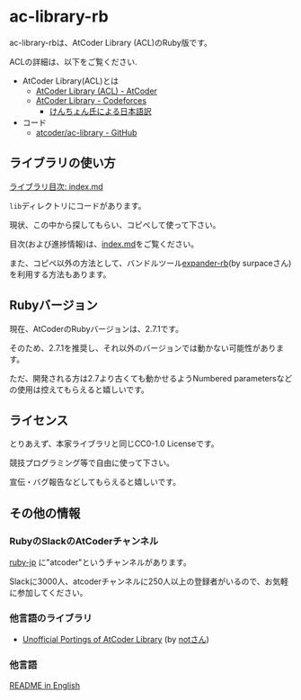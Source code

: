 # ac-library-rb

ac-library-rbは、AtCoder Library (ACL)のRuby版です。

ACLの詳細は、以下をご覧ください.

- AtCoder Library(ACL)とは
  - [AtCoder Library (ACL) - AtCoder](https://atcoder.jp/posts/517)
  - [AtCoder Library - Codeforces](https://codeforces.com/blog/entry/82400)
    - [けんちょん氏による日本語訳](https://drken1215.hatenablog.com/entry/2020/09/08/181500)
- コード
  - [atcoder/ac-library - GitHub](https://github.com/atcoder/ac-library)

## ライブラリの使い方

[ライブラリ目次: index.md](https://github.com/universato/ac-library-rb/blob/master/document_ja/index.md)

`lib`ディレクトリにコードがあります。

現状、この中から探してもらい、コピペして使って下さい。

目次(および進捗情報)は、[index.md](https://github.com/universato/ac-library-rb/blob/master/document_ja/index.md)をご覧ください。

また、コピペ以外の方法として、バンドルツール[expander-rb](https://github.com/surpace/expander-rb)(by surpaceさん)を利用する方法もあります。

## Rubyバージョン

現在、AtCoderのRubyバージョンは、2.7.1です。

そのため、2.7.1を推奨し、それ以外のバージョンでは動かない可能性があります。

ただ、開発される方は2.7より古くても動かせるようNumbered parametersなどの使用は控えてもらえると嬉しいです。

## ライセンス

とりあえず、本家ライブラリと同じCC0-1.0 Licenseです。

競技プログラミング等で自由に使って下さい。

宣伝・バグ報告などしてもらえると嬉しいです。

## その他の情報

### RubyのSlackのAtCoderチャンネル

[ruby-jp](https://ruby-jp.github.io/) に"atcoder"というチャンネルがあります。

Slackに3000人、atcoderチャンネルに250人以上の登録者がいるので、お気軽に参加してください。

### 他言語のライブラリ

- [Unofficial Portings of AtCoder Library](https://docs.google.com/spreadsheets/d/19jMAqUbv98grVkLV_Lt54x5B8ILoTcvBzG8EbSvf5gY/edit#gid=0) (by [notさん](https://twitter.com/not_522/status/1303466197300649984))

### 他言語

[README in English](README.md)
